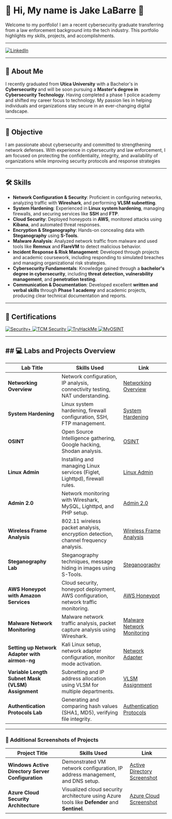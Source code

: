 # 💼 Hi, My name is Jake LaBarre 👋
Welcome to my portfolio! I am a recent cybersecurity graduate transferring from a law enforcement background into the tech industry. This portfolio highlights my skills, projects, and accomplishments.

---
<a href="https://www.linkedin.com/in/cyberjakelb22/" target="_blank">
  <img src="https://img.shields.io/badge/LinkedIn-0077B5?style=for-the-badge&logo=linkedin&logoColor=white" alt="LinkedIn">
</a>

---

## 👋 About Me  
I recently graduated from **Utica University** with a Bachelor's in **Cybersecurity** and will be soon pursuing a **Master's degree in Cybersecurity Technology**. Having completed a phase 1 police academy and shifted my career focus to technology. My passion lies in helping individuals and organizations stay secure in an ever-changing digital landscape.

---

## 🎯 Objective  
I am passionate about cybersecurity and committed to strengthening network defenses. With experience in cybersecurity and law enforcement, I am focused on protecting the confidentiality, integrity, and availability of organizations while improving security protocols and response strategies

---

## 🛠️ Skills
- **Network Configuration & Security**: Proficient in configuring networks, analyzing traffic with **Wireshark**, and performing **VLSM subnetting**.
- **System Hardening**: Experienced in **Linux system hardening**, managing firewalls, and securing services like **SSH** and **FTP**.
- **Cloud Security**: Deployed honeypots in **AWS**, monitored attacks using **Kibana**, and automated threat responses.
- **Encryption & Steganography**: Hands-on concealing data with **Steganography** using **S-Tools**.
- **Malware Analysis**: Analyzed network traffic from malware and used tools like **Remnux** and **FlareVM** to detect malicious behavior.
- **Incident Response & Risk Management**: Developed through projects and academic coursework, including responding to simulated breaches and managing organizational risk strategies.
- **Cybersecurity Fundamentals**: Knowledge gained through a **bachelor's degree in cybersecurity**, including **threat detection, vulnerability management**, and **penetration testing**.
- **Communication & Documentation**: Developed excellent **written and verbal skills** through **Phase 1 academy** and academic projects, producing clear technical documentation and reports.

---

## 🏅 Certifications
<a href="https://www.comptia.org/certifications/security" target="_blank">
  <img src="https://img.shields.io/badge/Security+-FF0000?style=for-the-badge&logo=comptia&logoColor=white" alt="Security+">
</a>

<a href="https://tcm-sec.com/" target="_blank">
  <img src="https://img.shields.io/badge/TCM_Security-800080?style=for-the-badge&logo=tcm&logoColor=white" alt="TCM Security">
</a>

<a href="https://tryhackme.com/" target="_blank">
  <img src="https://img.shields.io/badge/TryHackMe-181717?style=for-the-badge&logo=tryhackme&logoColor=white" alt="TryHackMe">
</a>

<a href="https://www.myosint.com/" target="_blank">
  <img src="https://img.shields.io/badge/MyOSINT-28A745?style=for-the-badge&logo=myosint&logoColor=white" alt="MyOSINT">
</a>

---

## ## 💻 Labs and Projects Overview

| **Lab Title**                                      | **Skills Used**                                                                         | **Link**                                                   |
|----------------------------------------------------|-----------------------------------------------------------------------------------------|---------------------------------------------------------|
| **Networking Overview**                   | Network configuration, IP analysis, connectivity testing, NAT understanding.            | <a href="#Lab02-Networking-Overview"> Networking Overview</a> |
| **System Hardening**                      | Linux system hardening, firewall configuration, SSH, FTP management.                    | <a href="#Lab05-System-Hardening">System Hardening</a> |
| **OSINT**                                 | Open Source Intelligence gathering, Google hacking, Shodan analysis.                    | <a href="#Lab06-OSINT">OSINT</a> |
| **Linux Admin**                           | Installing and managing Linux services (Figlet, Lighttpd), firewall rules.              | <a href="#Lab08-Linux-Admin">Linux Admin</a> |
| **Admin 2.0**                               | Network monitoring with Wireshark, MySQL, Lighttpd, and PHP setup.                      | <a href="#Lab09-Admin2">Admin 2.0</a> |
| **Wireless Frame Analysis**               | 802.11 wireless packet analysis, encryption detection, channel frequency analysis.      | <a href="#Lab12-Wireless-Frame-Analysis">Wireless Frame Analysis</a> |
| **Steganography Lab**                     | Steganography techniques, message hiding in images using S-Tools.                       | <a href="#CYB338-Steganography-Lab">Steganography</a> |
| **AWS Honeypot with Amazon Services**              | Cloud security, honeypot deployment, AWS configuration, network traffic monitoring.      | <a href="#AWS-Honeypot-Lab">AWS Honeypot</a> |
| **Malware Network Monitoring**                | Malware network traffic analysis, packet capture analysis using Wireshark.              | <a href="#CYB439-Network-Monitoring-Lab">Malware Network Monitoring</a> |
| **Setting up Network Adapter with airmon-ng**      | Kali Linux setup, network adapter configuration, monitor mode activation.               | <a href="#Setting-Up-Network-Adapter">Network Adapter</a> |
| **Variable Length Subnet Mask (VLSM) Assignment**                                | Subnetting and IP address allocation using VLSM for multiple departments.               | <a href="#VLSM-Assignment">VLSM Assignment</a> |
| **Authentication Protocols Lab**          | Generating and comparing hash values (SHA1, MD5), verifying file integrity.             | <a href="#CYB338-Authentication-Protocols-Lab">Authentication Protocols</a> |

---

### 📸 Additional Screenshots of Projects

| **Project Title**                                  | **Skills Used**                                                                         | **Link**                                                |
|----------------------------------------------------|-----------------------------------------------------------------------------------------|---------------------------------------------------------|
| **Windows Active Directory Server Configuration**    | Demonstrated VM network configuration, IP address management, and DNS setup.            | <a href="#Screenshot-Project-1">Active Directory Screenshot</a> |
| **Azure Cloud Security Architecture**| Visualized cloud security architecture using Azure tools like **Defender** and **Sentinel**. | <a href="#Screenshot-Project-2">Azure Cloud Screenshot</a>    |
